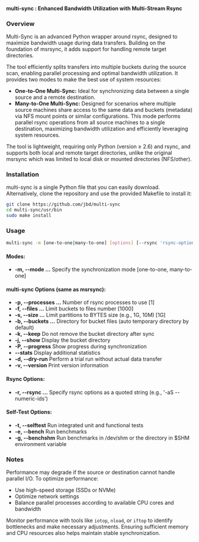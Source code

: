 #### multi-sync : Enhanced Bandwidth Utilization with Multi-Stream Rsync

### Overview
Multi-Sync is an advanced Python wrapper around rsync, designed to maximize bandwidth usage during data transfers. Building on the foundation of msrsync, it adds support for handling remote target directories.

The tool efficiently splits transfers into multiple buckets during the source scan, enabling parallel processing and optimal bandwidth utilization. It provides two modes to make the best use of system resources:
- **One-to-One Multi-Sync:** Ideal for synchronizing data between a single source and a remote destination.
- **Many-to-One Multi-Sync:** Designed for scenarios where multiple source machines share access to the same data and buckets (metadata) via NFS mount points or similar configurations. This mode performs parallel rsync operations from all source machines to a single destination, maximizing bandwidth utilization and efficiently leveraging system resources.

The tool is lightweight, requiring only Python (version ≥ 2.6) and rsync, and supports both local and remote target directories, unlike the original msrsync which was limited to local disk or mounted directories (NFS/other).

### Installation

multi-sync is a single Python file that you can easily download. Alternatively, clone the repository and use the provided Makefile to install it:

```bash
git clone https://github.com/jbd/multi-sync
cd multi-sync/usr/bin
sudo make install
```

### Usage

```bash
multi-sync -m [one-to-one|many-to-one] [options] [--rsync 'rsync-options-string']
```

#### Modes:
- **-m, --mode ...**   Specify the synchronization mode [one-to-one, many-to-one]

#### multi-sync Options (same as msrsync):
- **-p, --processes ...**   Number of rsync processes to use [1]
- **-f, --files ...**       Limit buckets to <files> files number [1000]
- **-s, --size ...**        Limit partitions to BYTES size (e.g., 1G, 10M) [1G]
- **-b, --buckets ...**     Directory for bucket files (auto temporary directory by default)
- **-k, --keep**            Do not remove the bucket directory after sync
- **-j, --show**            Display the bucket directory
- **-P, --progress**        Show progress during synchronization
- **--stats**               Display additional statistics
- **-d, --dry-run**         Perform a trial run without actual data transfer
- **-v, --version**         Print version information

#### Rsync Options:
- **-r, --rsync ...**       Specify rsync options as a quoted string (e.g., '-aS --numeric-ids')

#### Self-Test Options:
- **-t, --selftest**        Run integrated unit and functional tests
- **-e, --bench**           Run benchmarks
- **-g, --benchshm**        Run benchmarks in /dev/shm or the directory in $SHM environment variable

### Notes

Performance may degrade if the source or destination cannot handle parallel I/O. To optimize performance:
- Use high-speed storage (SSDs or NVMe)
- Optimize network settings
- Balance parallel processes according to available CPU cores and bandwidth

Monitor performance with tools like `iotop`, `nload`, or `iftop` to identify bottlenecks and make necessary adjustments. Ensuring sufficient memory and CPU resources also helps maintain stable synchronization.
